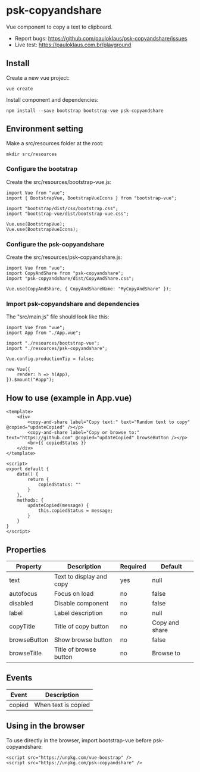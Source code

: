 # psk-copyandshare

Vue component to copy a text to clipboard.

* Report bugs: https://github.com/pauloklaus/psk-copyandshare/issues
* Live test: https://pauloklaus.com.br/playground

## Install

Create a new vue project:
```
vue create
```

Install component and dependencies:
```
npm install --save bootstrap bootstrap-vue psk-copyandshare
```

## Environment setting

Make a src/resources folder at the root:
```
mkdir src/resources
```

### Configure the bootstrap

Create the src/resources/bootstrap-vue.js:
```
import Vue from "vue";
import { BootstrapVue, BootstrapVueIcons } from "bootstrap-vue";

import "bootstrap/dist/css/bootstrap.css";
import "bootstrap-vue/dist/bootstrap-vue.css";

Vue.use(BootstrapVue);
Vue.use(BootstrapVueIcons);
```

### Configure the psk-copyandshare

Create the src/resources/psk-copyandshare.js:
```
import Vue from "vue";
import CopyAndShare from "psk-copyandshare";
import "psk-copyandshare/dist/CopyAndShare.css";

Vue.use(CopyAndShare, { CopyAndShareName: "MyCopyAndShare" });
```

### Import psk-copyandshare and dependencies

The "src/main.js" file should look like this:
```
import Vue from "vue";
import App from "./App.vue";

import "./resources/bootstrap-vue";
import "./resources/psk-copyandshare";

Vue.config.productionTip = false;

new Vue({
    render: h => h(App),
}).$mount("#app");

```

## How to use (example in App.vue)
```
<template>
    <div>
        <copy-and-share label="Copy text:" text="Random text to copy" @copied="updateCopied" /></p>
        <copy-and-share label="Copy or browse to:" text="https://github.com" @copied="updateCopied" browseButton /></p>
        <br>{{ copiedStatus }}
    </div>
</template>

<script>
export default {
    data() {
        return {
            copiedStatus: ""
        }
    },
    methods: {
        updateCopied(message) {
            this.copiedStatus = message;
        }
    }
}
</script>
```

## Properties

Property | Description | Required | Default
-|-|-|-
text | Text to display and copy | yes | null
autofocus | Focus on load | no | false
disabled | Disable component | no | false
label | Label description | no | null
copyTitle | Title of copy button | no | Copy and share
browseButton | Show browse button | no | false
browseTitle | Title of browse button | no | Browse to

## Events

Event | Description
-|-
copied | When text is copied

## Using in the browser

To use directly in the browser, import bootstrap-vue before psk-copyandshare:
```
<script src="https://unpkg.com/vue-boostrap" />
<script src="https://unpkg.com/psk-copyandshare" />
```
